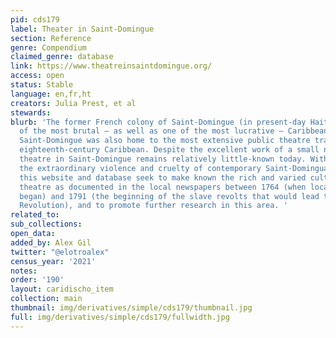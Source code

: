 ```yaml
---
pid: cds179
label: Theater in Saint-Domingue
section: Reference
genre: Compendium
claimed_genre: database
link: https://www.theatreinsaintdomingue.org/
access: open
status: Stable
language: en,fr,ht
creators: Julia Prest, et al
stewards:
blurb: 'The former French colony of Saint-Domingue (in present-day Haiti) was one
  of the most brutal – as well as one of the most lucrative – Caribbean slave colonies.
  Saint-Domingue was also home to the most extensive public theatre tradition in the
  eighteenth-century Caribbean. Despite the excellent work of a small number of researchers,
  theatre in Saint-Domingue remains relatively little-known today. Without overlooking
  the extraordinary violence and cruelty of contemporary Saint-Dominguan society,
  this website and database seek to make known the rich and varied culture of public
  theatre as documented in the local newspapers between 1764 (when local print production
  began) and 1791 (the beginning of the slave revolts that would lead to the Haitian
  Revolution), and to promote further research in this area. '
related_to:
sub_collections:
open_data:
added_by: Alex Gil
twitter: "@elotroalex"
census_year: '2021'
notes:
order: '190'
layout: caridischo_item
collection: main
thumbnail: img/derivatives/simple/cds179/thumbnail.jpg
full: img/derivatives/simple/cds179/fullwidth.jpg
---
```

